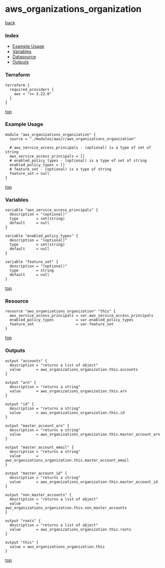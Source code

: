 # aws_organizations_organization

[back](../aws.md)

### Index

- [Example Usage](#example-usage)
- [Variables](#variables)
- [Datasource](#datasource)
- [Outputs](#outputs)

### Terraform

```hcl
terraform {
  required_providers {
    aws = ">= 3.22.0"
  }
}
```

[top](#index)

### Example Usage

```hcl
module "aws_organizations_organization" {
  source = "./modules/aws/r/aws_organizations_organization"

  # aws_service_access_principals - (optional) is a type of set of string
  aws_service_access_principals = []
  # enabled_policy_types - (optional) is a type of set of string
  enabled_policy_types = []
  # feature_set - (optional) is a type of string
  feature_set = null
}
```

[top](#index)

### Variables

```hcl
variable "aws_service_access_principals" {
  description = "(optional)"
  type        = set(string)
  default     = null
}

variable "enabled_policy_types" {
  description = "(optional)"
  type        = set(string)
  default     = null
}

variable "feature_set" {
  description = "(optional)"
  type        = string
  default     = null
}
```

[top](#index)

### Resource

```hcl
resource "aws_organizations_organization" "this" {
  aws_service_access_principals = var.aws_service_access_principals
  enabled_policy_types          = var.enabled_policy_types
  feature_set                   = var.feature_set
}
```

[top](#index)

### Outputs

```hcl
output "accounts" {
  description = "returns a list of object"
  value       = aws_organizations_organization.this.accounts
}

output "arn" {
  description = "returns a string"
  value       = aws_organizations_organization.this.arn
}

output "id" {
  description = "returns a string"
  value       = aws_organizations_organization.this.id
}

output "master_account_arn" {
  description = "returns a string"
  value       = aws_organizations_organization.this.master_account_arn
}

output "master_account_email" {
  description = "returns a string"
  value       = aws_organizations_organization.this.master_account_email
}

output "master_account_id" {
  description = "returns a string"
  value       = aws_organizations_organization.this.master_account_id
}

output "non_master_accounts" {
  description = "returns a list of object"
  value       = aws_organizations_organization.this.non_master_accounts
}

output "roots" {
  description = "returns a list of object"
  value       = aws_organizations_organization.this.roots
}

output "this" {
  value = aws_organizations_organization.this
}
```

[top](#index)